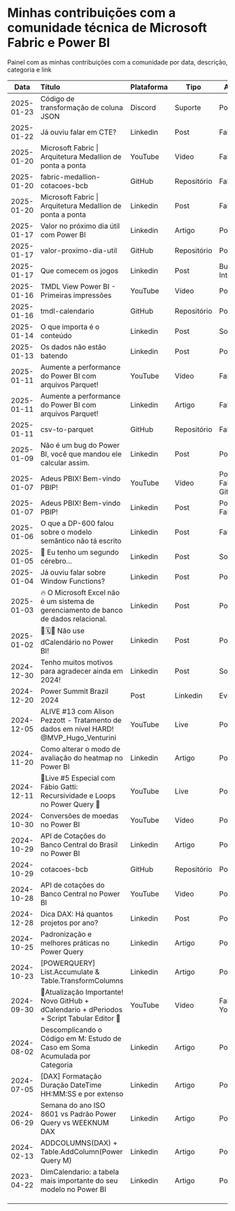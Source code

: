 # Minhas contribuições com a comunidade técnica de Microsoft Fabric e Power BI  

Painel com as minhas contribuições com a comunidade por data, descrição, categoria e link

|Data|Título|Plataforma|Tipo|Assunto|Link|
|---|:---|---|---|---|:---|
|2025-01-23|Código de transformação de coluna JSON|Discord|Suporte|Power BI|https://discord.com/channels/1279778182941245503/1331323911526289418 <br> https://gist.github.com/alisonpezzott/8657b86c63e72135c2426fe658c64630|
|2025-01-22|Já ouviu falar em CTE?|Linkedin|Post|Fabric|https://www.linkedin.com/posts/alisonpezzott_ol%C3%A1-j%C3%A1-ouviu-falar-sobre-cte-para-activity-7287872189851181056-CPPR|
|2025-01-20|Microsoft Fabric \| Arquitetura Medallion de ponta a ponta|YouTube|Vídeo|Fabric|https://youtu.be/4t7d41RyCt4|
|2025-01-20|fabric-medallion-cotacoes-bcb|GitHub|Repositório|Fabric|https://github.com/alisonpezzott/fabric-medallion-cotacoes-bcb|
|2025-01-20|Microsoft Fabric \| Arquitetura Medallion de ponta a ponta|Linkedin|Post|Fabric|https://www.linkedin.com/posts/alisonpezzott_microsoft-fabric-arquitetura-medallion-activity-7287046789130575873-Asiu|
|2025-01-17|Valor no próximo dia útil com Power BI|Linkedin|Artigo|Power BI|https://www.linkedin.com/pulse/valor-pr%C3%B3ximo-dia-%C3%BAtil-com-power-bi-alison-pezzott-gc3qe|
|2025-01-17|valor-proximo-dia-util|GitHub|Repositório|Power BI|https://github.com/alisonpezzott/valor-proximo-dia-util|
|2025-01-17|Que comecem os jogos|Linkedin|Post|Business Intelligence|https://www.linkedin.com/posts/alisonpezzott_que-comecem-os-jogos-activity-7285858318147817473-vLsr/|
|2025-01-16|TMDL View Power BI - Primeiras impressões|YouTube|Vídeo|Power BI|https://youtu.be/RO35mRk02bI|
|2025-01-16|tmdl-calendario|GitHub|Repositório|Power BI|https://github.com/alisonpezzott/tmdl-calendario|
|2025-01-14|O que importa é o conteúdo|Linkedin|Post|Soft Skills|https://www.linkedin.com/posts/alisonpezzott_ah-mas-%C3%A9-s%C3%B3-jogar-no-chat-gpt-que-ele-activity-7284910180402630656-UeF3|
|2025-01-13|Os dados não estão batendo|Linkedin|Post|Power BI|https://www.linkedin.com/posts/alisonpezzott_mas-os-dados-n%C3%A3o-est%C3%A3o-batendo-voc%C3%AA-activity-7284719737186508800-qqdh/|
|2025-01-11|Aumente a performance do Power BI com arquivos Parquet!|YouTube|Vídeo|Fabric|https://youtu.be/NnvTRmS1Noo|
|2025-01-11|Aumente a performance do Power BI com arquivos Parquet!|Linkedin|Artigo|Fabric|https://www.linkedin.com/posts/alisonpezzott_ah-mas-%C3%A9-s%C3%B3-jogar-no-chat-gpt-que-ele-activity-7284910180402630656-UeF3|
|2025-01-11|csv-to-parquet|GitHub|Repositório|Fabric|https://github.com/alisonpezzott/csv-to-parquet|
|2025-01-09|Não é um bug do Power BI, você que mandou ele calcular assim.|Linkedin|Post|Power BI|https://www.linkedin.com/posts/alisonpezzott_totais-em-matrizes-dax-activity-7283155097923031041-_WTl|
|2025-01-07|Adeus PBIX! Bem-vindo PBIP!|YouTube|Vídeo|Power BI, Fabric, GitHub|https://youtu.be/Yog22N2Lq14|
|2025-01-07|Adeus PBIX! Bem-vindo PBIP!|Linkedin|Post|Power BI, Fabric|https://www.linkedin.com/posts/alisonpezzott_microsoft-fabric-powerbi-activity-7282380511015034880-OX9r/|
|2025-01-06|O que a DP-600 falou sobre o modelo semântico não tá escrito|Linkedin|Post|Fabric|https://www.linkedin.com/posts/alisonpezzott_o-que-a-dp-600-falou-sobre-o-modelo-sem%C3%A2ntico-activity-7282223249680191488-ktQY|
|2025-01-05|🧠 Eu tenho um segundo cérebro...|Linkedin|Post|Soft Skills|https://www.linkedin.com/posts/alisonpezzott_eu-tenho-um-segundo-c%C3%A9rebro-este-activity-7281853187173593088-28io
|2025-01-04|Já ouviu falar sobre Window Functions?|Linkedin|Post|Power BI|https://www.linkedin.com/posts/alisonpezzott_j%C3%A1-ouviu-falar-sobre-window-functions-activity-7281493338023747584-Fs6x/|
|2025-01-03|🔥 O Microsoft Excel não é um sistema de gerenciamento de banco de dados relacional.|Linkedin|Post|Power BI|https://www.linkedin.com/posts/alisonpezzott_o-microsoft-excel-n%C3%A3o-%C3%A9-um-sistema-de-activity-7281012078356697088-whhZ/|
|2025-01-02|🚫🗓️🔫 Não use dCalendário no Power BI!|Linkedin|Post|Power BI|https://www.linkedin.com/posts/alisonpezzott_n%C3%A3o-use-dcalend%C3%A1rio-no-power-bi-activity-7280701641928900608-CKSK/|
|2024-12-30|Tenho muitos motivos para agradecer ainda em 2024!|Linkedin|Post|Soft Skills|https://www.linkedin.com/posts/alisonpezzott_tenho-muitos-motivos-para-agradecer-ainda-activity-7279374401618214912-1pq2/|
|2024-12-20|Power Summit Brazil 2024|Post|Linkedin|Evento|https://www.linkedin.com/posts/alisonpezzott_hoje-foi-um-dia-cheio-de-troca-de-conhecimento-activity-7276017190477139968-mYji/|
|2024-12-05|ALIVE #13 com Alison Pezzott - Tratamento de dados em nível HARD! @MVP_Hugo_Venturini|YouTube|Live|Power BI|https://www.youtube.com/live/OasWHw3Dtuw|
|2024-11-20|Como alterar o modo de avaliação do heatmap no Power BI|Linkedin|Artigo|Power BI|https://www.linkedin.com/pulse/como-alterar-o-mode-de-avalia%25C3%25A7%25C3%25A3o-do-heatmap-power-bi-alison-pezzott-dg1lf/|
|2024-12-11|🔴Live #5 Especial com Fábio Gatti: Recursividade e Loops no Power Query 🔴|YouTube|Live|Power BI|https://youtube.com/live/ALH1_DzMP2s|
|2024-10-30|Conversões de moedas no Power BI|YouTube|Vídeo|Power BI|https://youtu.be/IeJZQMcXdMM|
|2024-10-29|API de Cotações do Banco Central do Brasil no Power BI|Linkedin|Artigo|Power BI|https://www.linkedin.com/pulse/api-de-cota%25C3%25A7%25C3%25B5es-do-banco-central-brasil-power-bi-alison-pezzott-1biff/?trackingId=dbgOB%2BtkRdCeN1Y4WOWLbg%3D%3D|
|2024-10-29|cotacoes-bcb|GitHub|Repositório|Power BI|https://github.com/alisonpezzott/cotacoes-bcb|
|2024-10-28|API de cotações do Banco Central no Power BI|YouTube|Video|Power BI|https://youtu.be/J_LGwbN1Jjk|
|2024-12-28|Dica DAX: Há quantos projetos por ano?|Linkedin|Post|Power BI|https://www.linkedin.com/posts/alisonpezzott_dica-dax-como-calcular-projetos-por-ano-activity-7278897413799444480-INVK|
|2024-10-25|Padronização e melhores práticas no Power Query|Linkedin|Artigo|Power BI|https://www.linkedin.com/pulse/padroniza%25C3%25A7%25C3%25A3o-e-melhores-pr%25C3%25A1ticas-power-query-alison-pezzott-06ene/|
|2024-10-23|\[POWERQUERY] List.Accumulate & Table.TransformColumns|Linkedin|Artigo|Power BI|https://www.linkedin.com/pulse/powerquery-listaccumulate-tabletransformcolumns-alison-pezzott-2grff/|
|2024-09-30|📢Atualização Importante! Novo GitHub + dCalendario + dPeriodos + Script Tabular Editor 🤯|YouTube|Vídeo|Fabric, Youtube|https://youtu.be/VAeApCOkn_Q|
|2024-08-02|Descomplicando o Código em M: Estudo de Caso em Soma Acumulada por Categoria|Linkedin|Artigo|Power BI|https://www.linkedin.com/pulse/descomplicando-o-c%25C3%25B3digo-em-m-estudo-de-caso-soma-por-alison-pezzott-wgdlf/|
|2024-07-05|\[DAX] Formatação Duração DateTime HH\:MM:SS e por extenso|Linkedin|Artigo|Power BI|https://www.linkedin.com/pulse/dax-formata%25C3%25A7%25C3%25A3o-dura%25C3%25A7%25C3%25A3o-datetime-hhmmss-e-por-extenso-alison-pezzott-v2dkf/|
|2024-06-29|Semana do ano ISO 8601 vs Padrão Power Query vs WEEKNUM DAX|Linkedin|Artigo|Power BI|https://www.linkedin.com/pulse/semana-do-ano-iso-8601-vs-padr%25C3%25A3o-power-query-weeknum-dax-pezzott-zttdf/|
|2024-02-13|ADDCOLUMNS(DAX) + Table.AddColumn(Power Query M)|Linkedin|Artigo|Power BI|https://www.linkedin.com/pulse/addcolumnsdax-tableaddcolumnpower-query-m-alison-pezzott-uwvjf/|
|2023-04-22|DimCalendario: a tabela mais importante do seu modelo no Power BI|Linkedin|Artigo|Power BI|https://www.linkedin.com/pulse/dimcalendario-tabela-mais-importante-do-seu-modelo-power-pezzott/|
|||||||
|||||||
|||||||

